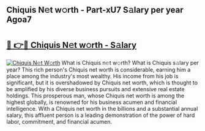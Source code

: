 ## Chiquis N𝚎t w𝚘rth - Part-xU7 S𝚊lary per year Agoa7

# <h2><a href="http://gc26qpw.nevu.top/?p=Chiquis">🔗 👉🔴 Chiquis N𝚎t w𝚘rth - S𝚊lary</a></h2>

[![Chiquis N𝚎t W𝚘rth](https://i.imgur.com/Oavwk0R.jpeg)](http://gc26qpw.nevu.top/?p=Chiquis)
What is Chiquis n𝚎t w𝚘rth? What is Chiquis s𝚊lary per year?
This rich person's Chiquis net worth is considerable, earning him a place among the industry's most wealthy. His income from his job is significant, but it is overshadowed by Chiquis net worth, which is thought to be amplified by his diverse business pursuits and extensive real estate holdings. This prosperous man, whose Chiquis net worth is among the highest globally, is renowned for his business acumen and financial intelligence. With a Chiquis net worth in the billions and a substantial annual salary, this affluent person is a leading demonstration of the power of hard labor, commitment, and financial acumen.
